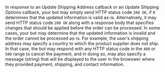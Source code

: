 In response to an Update Shipping Address callback or an Update Shipping Options callback, 
your bot may simply send HTTP status code `200 OK`, if it determines that the updated information is valid as-is. Alternatively, it may send HTTP status code `200 OK` along with a response body that specifies changes that should be 
applied before the order can be processed. 
In some cases, your bot may determine that the updated information is invalid and the 
order cannot be processed as-is. For example, the user's shipping address may specify a country to which the 
product supplier does not ship. In that case, the bot may 
respond with any HTTP status code in the `400` or `500` range to cancel the payment, and in doing so, 
may also specify a message (string) that will be displayed to the user in the browswer where they provided payment, shipping, and contact information. 